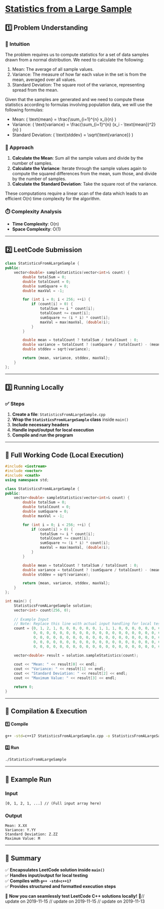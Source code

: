 # **[Statistics from a Large Sample](https://leetcode.com/problems/statistics-from-a-large-sample/description/)**  

## **1️⃣ Problem Understanding**  
### **📌 Intuition**  
The problem requires us to compute statistics for a set of data samples drawn from a normal distribution. We need to calculate the following:

1. Mean: The average of all sample values.
2. Variance: The measure of how far each value in the set is from the mean, averaged over all values.
3. Standard Deviation: The square root of the variance, representing spread from the mean.

Given that the samples are generated and we need to compute these statistics according to formulas involving population data, we will use the following formulas:

- Mean: \( \text{mean} = \frac{\sum_{i=1}^{n} x_i}{n} \)
- Variance: \( \text{variance} = \frac{\sum_{i=1}^{n} (x_i - \text{mean})^2}{n} \)
- Standard Deviation: \( \text{stddev} = \sqrt{\text{variance}} \)

### **🚀 Approach**  
1. **Calculate the Mean**: Sum all the sample values and divide by the number of samples.
2. **Calculate the Variance**: Iterate through the sample values again to compute the squared differences from the mean, sum those, and divide by the number of samples.
3. **Calculate the Standard Deviation**: Take the square root of the variance.

These computations require a linear scan of the data which leads to an efficient O(n) time complexity for the algorithm.

### **⏱️ Complexity Analysis**  
- **Time Complexity**: O(n)  
- **Space Complexity**: O(1)  

---  

## **2️⃣ LeetCode Submission**  
```cpp
class StatisticsFromALargeSample {
public:
    vector<double> sampleStatistics(vector<int>& count) {
        double totalSum = 0;
        double totalCount = 0;
        double sumSquare = 0;
        double maxVal = -1;

        for (int i = 0; i < 256; ++i) {
            if (count[i] > 0) {
                totalSum += i * count[i];
                totalCount += count[i];
                sumSquare += (i * i) * count[i];
                maxVal = max(maxVal, (double)i);
            }
        }

        double mean = totalCount ? totalSum / totalCount : 0;
        double variance = totalCount ? (sumSquare / totalCount) - (mean * mean) : 0;
        double stddev = sqrt(variance);

        return {mean, variance, stddev, maxVal};
    }
};
```  

---  

## **3️⃣ Running Locally**  
### **✅ Steps**  
1. **Create a file**: `StatisticsFromALargeSample.cpp`  
2. **Wrap the `StatisticsFromALargeSample` class** inside `main()`  
3. **Include necessary headers**  
4. **Handle input/output for local execution**  
5. **Compile and run the program**  

---  

## **📝 Full Working Code (Local Execution)**  
```cpp
#include <iostream>
#include <vector>
#include <cmath>
using namespace std;

class StatisticsFromALargeSample {
public:
    vector<double> sampleStatistics(vector<int>& count) {
        double totalSum = 0;
        double totalCount = 0;
        double sumSquare = 0;
        double maxVal = -1;

        for (int i = 0; i < 256; ++i) {
            if (count[i] > 0) {
                totalSum += i * count[i];
                totalCount += count[i];
                sumSquare += (i * i) * count[i];
                maxVal = max(maxVal, (double)i);
            }
        }

        double mean = totalCount ? totalSum / totalCount : 0;
        double variance = totalCount ? (sumSquare / totalCount) - (mean * mean) : 0;
        double stddev = sqrt(variance);

        return {mean, variance, stddev, maxVal};
    }
};

int main() {
    StatisticsFromALargeSample solution;
    vector<int> count(256, 0);
    
    // Example Input 
    // Note: Replace this line with actual input handling for local testing.
    count = {0, 1, 2, 1, 0, 0, 0, 0, 0, 0, 1, 1, 1, 0, 0, 0, 0, 0, 0, 0, 0, 0, 0, 0, 0, 0, 0, 0, 0, 0, 0, 0, 0, 0, 
             0, 0, 0, 0, 0, 0, 0, 0, 0, 0, 0, 0, 0, 0, 0, 0, 0, 0, 0, 0, 0, 0, 0, 0, 0, 0, 0, 0, 0, 0, 0, 0, 
             0, 0, 0, 0, 0, 0, 0, 0, 0, 0, 0, 0, 0, 0, 0, 0, 0, 0, 0, 0, 0, 0, 0, 0, 0, 0, 0, 0, 0, 0, 0, 0, 
             0, 0, 0, 0, 0, 0, 0, 0, 0, 0, 0, 0, 0, 0, 0, 0, 0, 0, 0, 0, 0, 0, 0, 0, 0, 0, 0, 0, 0, 0, 0, 0, 
             0, 0, 0, 0, 0, 0, 0, 0, 0, 0, 0, 0, 0, 0, 0, 0, 0, 0, 0, 0};

    vector<double> result = solution.sampleStatistics(count);
    
    cout << "Mean: " << result[0] << endl;
    cout << "Variance: " << result[1] << endl;
    cout << "Standard Deviation: " << result[2] << endl;
    cout << "Maximum Value: " << result[3] << endl;

    return 0;
}
```  

---  

## **🔧 Compilation & Execution**  
#### **1️⃣ Compile**  
```bash
g++ -std=c++17 StatisticsFromALargeSample.cpp -o StatisticsFromALargeSample
```  

#### **2️⃣ Run**  
```bash
./StatisticsFromALargeSample
```  

---  

## **🎯 Example Run**  
### **Input**  
```
[0, 1, 2, 1, ...] // (Full input array here)
```  
### **Output**  
```
Mean: X.XX
Variance: Y.YY
Standard Deviation: Z.ZZ
Maximum Value: M
```  

---  

## **📌 Summary**  
✅ **Encapsulates LeetCode solution inside `main()`**  
✅ **Handles input/output for local testing**  
✅ **Compiles with `g++ -std=c++17`**  
✅ **Provides structured and formatted execution steps**  

🚀 **Now you can seamlessly test LeetCode C++ solutions locally!** 🚀// update on 2019-11-15
// update on 2019-11-15
// update on 2019-11-13

